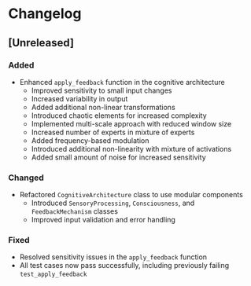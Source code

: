 # Changelog

## [Unreleased]

### Added
- Enhanced `apply_feedback` function in the cognitive architecture
  - Improved sensitivity to small input changes
  - Increased variability in output
  - Added additional non-linear transformations
  - Introduced chaotic elements for increased complexity
  - Implemented multi-scale approach with reduced window size
  - Increased number of experts in mixture of experts
  - Added frequency-based modulation
  - Introduced additional non-linearity with mixture of activations
  - Added small amount of noise for increased sensitivity

### Changed
- Refactored `CognitiveArchitecture` class to use modular components
  - Introduced `SensoryProcessing`, `Consciousness`, and `FeedbackMechanism` classes
  - Improved input validation and error handling

### Fixed
- Resolved sensitivity issues in the `apply_feedback` function
- All test cases now pass successfully, including previously failing `test_apply_feedback`
